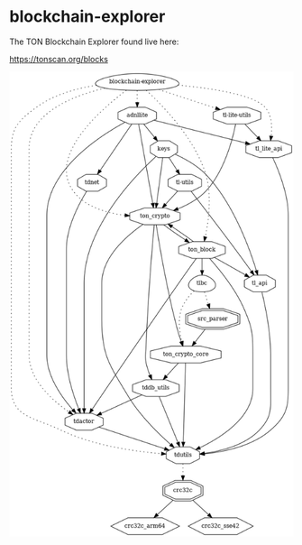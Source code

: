 # blockchain-explorer

The TON Blockchain Explorer found live here:

https://tonscan.org/blocks

![adnl](../dev/png/ton.blockchain-explorer.png)